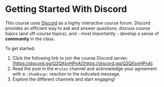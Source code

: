 # Getting Started With Discord

This course uses [Discord](https://discord.com/) as a highly interactive course
forum. Discord provides an efficient way to ask and answer questions, discuss
course topics (and off-course topics), and - most importantly - develop a sense
of **community** in the class.

To get started:

1. Click the following link to join the course Discord server:
   [https://discord.gg/Q2QXsnHPnA](https://discord.gg/Q2QXsnHPnA).
1. Read the post in the `#rules` channel and acknowledge your agreement with a
   `:thumbsup:` reaction to the indicated message.
1. Explore the different channels and start engaging! 

